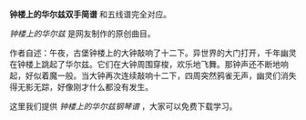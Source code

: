 

**钟楼上的华尔兹双手简谱** 和五线谱完全对应。

_钟楼上的华尔兹_ 是网友制作的原创曲目。

作者自述：午夜，古堡钟楼上的大钟敲响了十二下。异世界的大门打开，千年幽灵在钟楼上跳起了华尔兹。它们在大钟周围穿梭，欢乐地飞舞。那钟声还不断地响起，好似着魔一般。当大钟再次连续敲响十二下，四周突然鸦雀无声，幽灵们消失得无影无踪，好像刚才什么都没有发生。

这里我们提供 _钟楼上的华尔兹钢琴谱_ ，大家可以免费下载学习。

